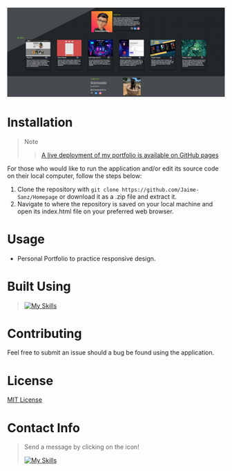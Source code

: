 ![](assets/Readme%20page.png)

# Installation
> Note
>
> > [A live deployment of my portfolio is available on GitHub pages](https://jaime-sanz.github.io/Homepage/)

For those who would like to run the application and/or edit its source code on their local computer, follow the steps below:

1. Clone the repository with `git clone https://github.com/Jaime-Sanz/Homepage` or download it as a .zip file and extract it.
2. Navigate to where the repository is saved on your local machine and open its index.html file on your preferred web browser.

# Usage
- Personal Portfolio to practice responsive design.

# Built Using
> [![My Skills](https://skillicons.dev/icons?i=html,css,vscode,discord)](https://skillicons.dev)

# Contributing
Feel free to submit an issue should a bug be found using the application.
# License
[MIT License](https://github.com/Jaime-Sanz/Champion-Tracker/blob/main/LICENSE)
# Contact Info
> Send a message by clicking on the icon!
> 
> [![My Skills](https://skillicons.dev/icons?i=linkedin)](https://www.linkedin.com/in/jaime-sanchez-a95874245/)
